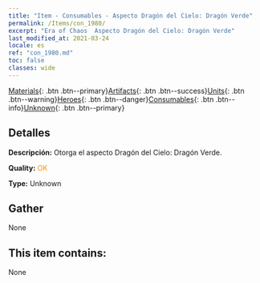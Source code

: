 ```yaml
---
title: "Item - Consumables - Aspecto Dragón del Cielo: Dragón Verde"
permalink: /Items/con_1980/
excerpt: "Era of Chaos  Aspecto Dragón del Cielo: Dragón Verde"
last_modified_at: 2021-03-24
locale: es
ref: "con_1980.md"
toc: false
classes: wide
---
```

 [Materials](/es/Items/){: .btn .btn--primary}[Artifacts](/es/Items/Artifacts/){: .btn .btn--success}[Units](/es/Items/Units/){: .btn .btn--warning}[Heroes](/es/Items/Heroes/){: .btn .btn--danger}[Consumables](/es/Items/Consumables/){: .btn .btn--info}[Unknown](/es/Items/Unknown/){: .btn .btn--primary}

## Detalles
 **Descripción:** Otorga el aspecto Dragón del Cielo: Dragón Verde.

 **Quality:** <span style="color: #FF8C00">OK</span>

 **Type:** Unknown

## Gather

  None

## This item contains:

  None

